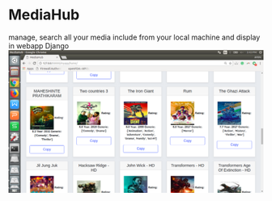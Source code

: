 # MediaHub
manage, search all your media include from your local machine and display in webapp Django
![Alt text](figx.png?raw=true "Visualization")